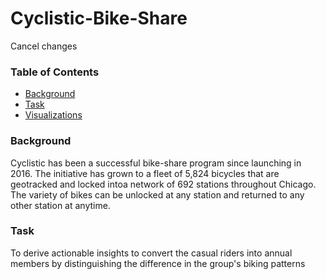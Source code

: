 # Cyclistic-Bike-Share


Cancel changes
### Table of Contents
   - [Background](#background)
   - [Task](#task)
   - [Visualizations](#visualizations)




### Background
Cyclistic has been a successful bike-share program since launching in 2016. The initiative has grown to a fleet of 5,824 bicycles that are geotracked and locked intoa network of 692 stations throughout Chicago. The variety of bikes can be unlocked at any station and returned to any other station at anytime.

### Task
To derive actionable insights to convert the casual riders into annual members by distinguishing the difference in the group's biking patterns 


